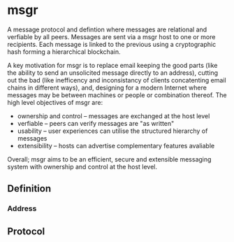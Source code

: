 # msgr

A message protocol and defintion where messages are relational and verfiable by all peers. Messages are sent via a msgr host to one or more recipients. Each message is linked to the previous using a cryptographic hash forming a hierarchical blockchain.

A key motivation for msgr is to replace email keeping the good parts (like the ability to send an unsolicited message directly to an address), cutting out the bad (like inefficency and inconsistancy of clients concatenting email chains in different ways), and, designing for a modern Internet where messages may be between machines or people or combination thereof. The high level objectives of msgr are:

* ownership and control – messages are exchanged at the host level
* verfiable – peers can verify messages are "as written"
* usability – user experiences can utilise the structured hierarchy of messages 
* extensibility – hosts can advertise complementary features avaliable

Overall; msgr aims to be an efficient, secure and extensible messaging system with ownership and control at the host level.

## Definition

### Address

## Protocol
